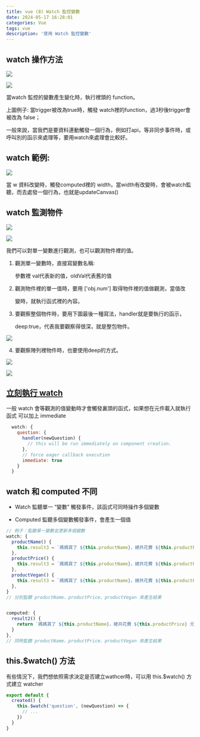 ```yaml
---
title: vue (8) Watch 監控變數
date: 2024-05-17 16:28:01
categories: Vue
tags: vue
description: '使用 Watch 監控變數'
---
```


## watch 操作方法

![](https://miro.medium.com/v2/resize:fit:570/format:webp/1*XwrgXykbFxqGryA7siT_0A.png)

![](https://miro.medium.com/v2/resize:fit:640/format:webp/1*xdwgQiuFJgyAr0eGgnaLxw.png)

當watch 監控的變數產生變化時，執行裡頭的 function。

上圖例子: 當trigger被改為true時，觸發 watch裡的function，過3秒後trigger會被改為 false；

一般來說，當我們是要資料連動觸發一個行為，例如打api，等非同步事件時，或呼叫別的函示來處理等，要用watch來處理會比較好。

## watch 範例:

![](https://miro.medium.com/v2/resize:fit:828/format:webp/1*y-rM-MaSjDCEFZtv40HVCQ.png)

當 w 資料改變時，觸發computed裡的 width，當width有改變時，會被watch監聽，而去處發一個行為，也就是updateCanvas()

## watch 監測物件

![](https://miro.medium.com/v2/resize:fit:828/format:webp/1*i4ag9iQ5kx6QAq3JO8GAJA.png)

![](https://miro.medium.com/v2/resize:fit:408/format:webp/1*8EHFagMWeVY8gXVvFT0TFw.png)

我們可以對單一變數進行觀測，也可以觀測物件裡的值。


1. 觀測單一變數時，直接寫變數名稱:

   參數裡 val代表新的值，oldVal代表舊的值

2. 觀測物件裡的單一值時，要用 ['obj.num'] 取得物件裡的值做觀測，當值改
 
   變時，就執行函式裡的內容。

3. 要觀察整個物件時，要用下圖最後一種寫法，handler就是要執行的函示，

   deep:true，代表我要觀察得很深，就是整包物件。

![](https://miro.medium.com/v2/resize:fit:828/format:webp/1*Tp-8ccO296Xe8geL4gd3Mg.png)

4. 要觀察陣列裡物件時，也要使用deep的方式。

![](https://miro.medium.com/v2/resize:fit:720/format:webp/1*1l3mH9xqav2rtcKAPWObXw.png)

![](https://miro.medium.com/v2/resize:fit:786/format:webp/1*amT3cagKUgjYm4z4s0q7uw.png)

## [立刻執行 watch](https://vuejs.org/guide/essentials/watchers.html#eager-watchers)

一般 watch 會等觀測的值變動時才會觸發裏頭的函式，如果想在元件載入就執行函式
可以加上 immediate

``` js
  watch: {
    question: {
      handler(newQuestion) {
        // this will be run immediately on component creation.
      },
      // force eager callback execution
      immediate: true
    }
  }
```

## watch 和 computed 不同

- Watch
監聽單一 “變數” 觸發事件，該函式可同時操作多個變數

- Computed
監聽多個變數觸發事件，會產生一個值

``` js
// 例子：監聽單一變數並更新多個變數
watch: {
  productName() {
    this.result3 = `媽媽買了 ${this.productName}，總共花費 ${this.productPrice} 元，另外這 ${this.productVegan ? '是' : '不是'} 素食的`;
  },
  productPrice() {
    this.result3 = `媽媽買了 ${this.productName}，總共花費 ${this.productPrice} 元，另外這 ${this.productVegan ? '是' : '不是'} 素食的`;
  },
  productVegan() {
    this.result3 = `媽媽買了 ${this.productName}，總共花費 ${this.productPrice} 元，另外這 ${this.productVegan ? '是' : '不是'} 素食的`;
  },
}
// 分別監聽 productName、productPrice、productVegan 來產生結果
```

``` js

computed: {
  result2() {
    return `媽媽買了 ${this.productName}，總共花費 ${this.productPrice} 元，另外這 ${this.productVegan ? '是' : '不是'} 素食的`;
  }
},
// 同時監聽 productName、productPrice、productVegan 來產生結果
```

## this.$watch() 方法

有些情況下，我們想依照需求決定是否建立wathcer時，可以用 this.$watch() 方式建立 watcher

``` js
export default {
  created() {
    this.$watch('question', (newQuestion) => {
      // ...
    })
  }
}
```






